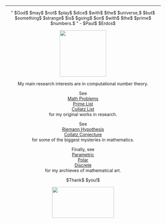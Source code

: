 ***
<p align="center"> " $God$ $may$ $not$ $play$ $dice$ $with$ $the$ $universe,$ $but$ $something$ $strange$ $is$ $going$ $on$ $with$ $the$ $prime$ $numbers.$ " - $Paul$ $Erdos$ <p/>

<p align="center"><img src= "https://user-images.githubusercontent.com/66701331/204099967-67b4afbe-1f72-4ca2-b2bf-b5fa582302a9.png" width="150" height="150" ></p>

<p align="center"> My main research interests are in computational number theory. </p>

<p align="center">
See
<br/>
<a href="https://bladezhenlei.github.io/Original-Problems/"> Math Problems </a>
<br/>
<a href="https://bladezhenlei.github.io/Prime-List/"> Prime List </a>
<br/>
<a href="https://bladezhenlei.github.io/Collatz-List/"> Collatz List </a>
<br/>
for my original works in research.
</p>

<p align="center">
See 
<br/>
<a href="https://bladezhenlei.github.io/Riemann-Hypothesis/"> Riemann Hypothesis</a>
<br/>
<a href="https://bladezhenlei.github.io/Collatz-Conjecture/"> Collatz Conjecture</a>
<br/>  
for some of the biggest mysteries in mathematics. 
</p>

<p align="center">
Finally, see
<br/>
<a href="https://bladezhenlei.github.io/Gallery-Parametric/"> Parametric </a>
<br/>
<a href="https://bladezhenlei.github.io/Gallery-Polar/"> Polar </a>
<br/>
<a href="https://bladezhenlei.github.io/Gallery-Discrete/"> Discrete </a>
<br/>
for my archieves of mathematical art.
</p>

<p align="center">
$Thank$ $you!$

<p align="center"><img src= "https://user-images.githubusercontent.com/66701331/197359528-a0eaeaa1-1595-47c3-8720-d504fcf6c6e7.png" width="200" height="100" ></p>

</p>
<html lang="en">
<head>
<meta http-equiv="content-type" content="text/html; charset=utf-8">
<script type="text/javascript" charset="utf-8" src="
https://cdn.mathjax.org/mathjax/latest/MathJax.js?config=TeX-AMS-MML_HTMLorMML,
https://vincenttam.github.io/javascripts/MathJaxLocal.js"></script>
</head>
